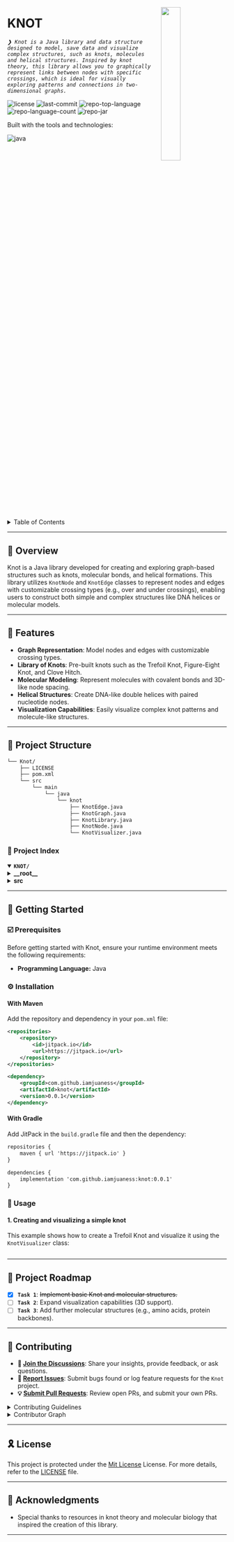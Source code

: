 <div align="left" style="position: relative;">
<img src="https://img.icons8.com/external-tal-revivo-regular-tal-revivo/96/external-readme-is-a-easy-to-build-a-developer-hub-that-adapts-to-the-user-logo-regular-tal-revivo.png" align="right" width="30%" style="margin: -20px 0 0 20px;">
<h1>KNOT</h1>
<p align="left">
	<em><code>❯ Knot is a Java library and data structure designed to model, save data and visualize complex structures, such as knots, molecules and helical structures. Inspired by knot theory, this library allows you to graphically represent links between nodes with specific crossings, which is ideal for visually exploring patterns and connections in two-dimensional graphs.</code></em>
</p>
<p align="left">
	<img src="https://img.shields.io/github/license/iamjuaness/Knot?style=flat-square&logo=opensourceinitiative&logoColor=white&color=09f79f" alt="license">
	<img src="https://img.shields.io/github/last-commit/iamjuaness/Knot?style=flat-square&logo=git&logoColor=white&color=09f79f" alt="last-commit">
	<img src="https://img.shields.io/github/languages/top/iamjuaness/Knot?style=flat-square&color=09f79f" alt="repo-top-language">
	<img src="https://img.shields.io/github/languages/count/iamjuaness/Knot?style=flat-square&color=09f79f" alt="repo-language-count">
	<img src="https://jitpack.io/v/iamjuaness/Knot.svg" alt="repo-jar">
</p>
<p align="left">Built with the tools and technologies:</p>
<p align="left">
	<img src="https://img.shields.io/badge/java-%23ED8B00.svg?style=flat-square&logo=openjdk&logoColor=white" alt="java">
</p>
</div>
<br clear="right">

<details><summary>Table of Contents</summary>

- [📍 Overview](#-overview)
- [👾 Features](#-features)
- [📁 Project Structure](#-project-structure)
  - [📂 Project Index](#-project-index)
- [🚀 Getting Started](#-getting-started)
  - [☑️ Prerequisites](#-prerequisites)
  - [⚙️ Installation](#-installation)
  - [🤖 Usage](#🤖-usage)
  - [🧪 Testing](#🧪-testing)
- [📌 Project Roadmap](#-project-roadmap)
- [🔰 Contributing](#-contributing)
- [🎗 License](#-license)
- [🙌 Acknowledgments](#-acknowledgments)

</details>
<hr>

## 📍 Overview

Knot is a Java library developed for creating and exploring graph-based structures such as knots, molecular bonds, and helical formations. This library utilizes `KnotNode` and `KnotEdge` classes to represent nodes and edges with customizable crossing types (e.g., over and under crossings), enabling users to construct both simple and complex structures like DNA helices or molecular models.

---

## 👾 Features

- **Graph Representation**: Model nodes and edges with customizable crossing types.
- **Library of Knots**: Pre-built knots such as the Trefoil Knot, Figure-Eight Knot, and Clove Hitch.
- **Molecular Modeling**: Represent molecules with covalent bonds and 3D-like node spacing.
- **Helical Structures**: Create DNA-like double helices with paired nucleotide nodes.
- **Visualization Capabilities**: Easily visualize complex knot patterns and molecule-like structures.

---

## 📁 Project Structure

```sh
└── Knot/
    ├── LICENSE
    ├── pom.xml
    └── src
        └── main
            └── java
                └── knot
                    ├── KnotEdge.java
                    ├── KnotGraph.java
                    ├── KnotLibrary.java
                    ├── KnotNode.java
                    └── KnotVisualizer.java
```


### 📂 Project Index
<details open>
	<summary><b><code>KNOT/</code></b></summary>
	<details> <!-- __root__ Submodule -->
		<summary><b>__root__</b></summary>
		<blockquote>
			<table>
			</table>
		</blockquote>
	</details>
	<details> <!-- src Submodule -->
		<summary><b>src</b></summary>
		<blockquote>
			<details>
				<summary><b>main</b></summary>
				<blockquote>
					<details>
						<summary><b>java</b></summary>
						<blockquote>
							<details>
								<summary><b>knot</b></summary>
								<blockquote>
									<table>
									<tr>
										<td><b><a href='https://github.com/iamjuaness/Knot/blob/master/src/main/java/knot/KnotVisualizer.java'>KnotVisualizer.java</a></b></td>
										<td><code>❯ REPLACE-ME</code></td>
									</tr>
									<tr>
										<td><b><a href='https://github.com/iamjuaness/Knot/blob/master/src/main/java/knot/KnotGraph.java'>KnotGraph.java</a></b></td>
										<td><code>❯ REPLACE-ME</code></td>
									</tr>
									<tr>
										<td><b><a href='https://github.com/iamjuaness/Knot/blob/master/src/main/java/knot/KnotLibrary.java'>KnotLibrary.java</a></b></td>
										<td><code>❯ REPLACE-ME</code></td>
									</tr>
									<tr>
										<td><b><a href='https://github.com/iamjuaness/Knot/blob/master/src/main/java/knot/KnotEdge.java'>KnotEdge.java</a></b></td>
										<td><code>❯ REPLACE-ME</code></td>
									</tr>
									<tr>
										<td><b><a href='https://github.com/iamjuaness/Knot/blob/master/src/main/java/knot/KnotNode.java'>KnotNode.java</a></b></td>
										<td><code>❯ REPLACE-ME</code></td>
									</tr>
									</table>
								</blockquote>
							</details>
						</blockquote>
					</details>
				</blockquote>
			</details>
		</blockquote>
	</details>
</details>

---
## 🚀 Getting Started

### ☑️ Prerequisites

Before getting started with Knot, ensure your runtime environment meets the following requirements:

- **Programming Language:** Java


### ⚙️ Installation

#### With Maven

Add the repository and dependency in your `pom.xml` file:

````xml
<repositories>
    <repository>
        <id>jitpack.io</id>
        <url>https://jitpack.io</url>
    </repository>
</repositories>

<dependency>
    <groupId>com.github.iamjuaness</groupId>
    <artifactId>knot</artifactId>
    <version>0.0.1</version>
</dependency>
````
#### With Gradle

Add JitPack in the `build.gradle` file and then the dependency:

````xml
repositories {
    maven { url 'https://jitpack.io' }
}

dependencies {
    implementation 'com.github.iamjuaness:knot:0.0.1'
}
````



### 🤖 Usage
#### 1. Creating and visualizing a simple knot

This example shows how to create a Trefoil Knot and visualize it using the `KnotVisualizer` class:

````class

````

---
## 📌 Project Roadmap

- [X] **`Task 1`**: <strike>Implement basic Knot and molecular structures.</strike>
- [ ] **`Task 2`**: Expand visualization capabilities (3D support).
- [ ] **`Task 3`**: Add further molecular structures (e.g., amino acids, protein backbones).

---

## 🔰 Contributing

- **💬 [Join the Discussions](https://github.com/iamjuaness/Knot/discussions)**: Share your insights, provide feedback, or ask questions.
- **🐛 [Report Issues](https://github.com/iamjuaness/Knot/issues)**: Submit bugs found or log feature requests for the `Knot` project.
- **💡 [Submit Pull Requests](https://github.com/iamjuaness/Knot/blob/main/CONTRIBUTING.md)**: Review open PRs, and submit your own PRs.

<details closed>
<summary>Contributing Guidelines</summary>

1. **Fork the Repository**: Start by forking the project repository to your github account.
2. **Clone Locally**: Clone the forked repository to your local machine using a git client.
   ```sh
   git clone https://github.com/iamjuaness/Knot
   ```
3. **Create a New Branch**: Always work on a new branch, giving it a descriptive name.
   ```sh
   git checkout -b new-feature-x
   ```
4. **Make Your Changes**: Develop and test your changes locally.
5. **Commit Your Changes**: Commit with a clear message describing your updates.
   ```sh
   git commit -m 'Implemented new feature x.'
   ```
6. **Push to github**: Push the changes to your forked repository.
   ```sh
   git push origin new-feature-x
   ```
7. **Submit a Pull Request**: Create a PR against the original project repository. Clearly describe the changes and their motivations.
8. **Review**: Once your PR is reviewed and approved, it will be merged into the main branch. Congratulations on your contribution!
</details>

<details closed>
<summary>Contributor Graph</summary>
<br>
<p align="left">
   <a href="https://github.com{/iamjuaness/Knot/}graphs/contributors">
      <img src="https://contrib.rocks/image?repo=iamjuaness/Knot">
   </a>
</p>
</details>

---

## 🎗 License

This project is protected under the [Mit License](https://choosealicense.com/licenses/mit/) License. For more details, refer to the [LICENSE](https://github.com/iamjuaness/knot/blob/master/LICENSE) file.

---

## 🙌 Acknowledgments

- Special thanks to resources in knot theory and molecular biology that inspired the creation of this library.

---

